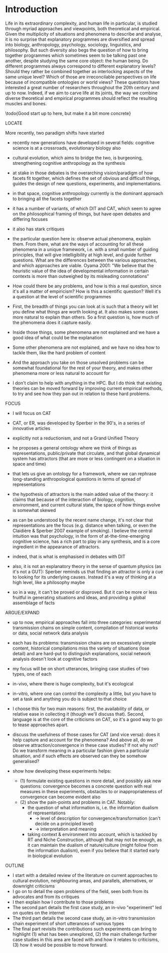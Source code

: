# Introduction

Life in its extraordinary complexity, and human life in particular, is studied through myriad approaches and viewpoints, both theoretical and empirical.
Given the multiplicity of situations and phenomena to describe and analyse, it is no surprise that explanatory programmes are diversified and spread into biology, anthropology, psychology, sociology, linguistics, and philosophy.
But such diversity also begs the question of how to bring together programmes which sometimes seem to be talking past one another, despite studying the same core object: the human being.
Do different programmes always correspond to different explanatory levels?
Should they rather be combined together as interlocking aspects of the same unique level?
Which of those are irreconcilable perspectives on life because of incompatible ontologies or world views?
These questions have interested a great number of researchers throughout the 20th century and up to now.
Indeed, if we aim to carve life at its joints, the way we combine diverse theoretical and empirical programmes should reflect the resulting muscles and bones.

<!--
what are life and cognition, what are nature and culture, what is it to be human, how to describe and make the best "carving of joints" to explain the emergence, complexity, and evolution of life
-->

\todo{Good start up to here, but make it a bit more concrete}



















LOCATE

More recently, two paradigm shifts have started
















- recently new generations have developed in several fields: cognitive science is at a crossroads, evolutionary biology also
- cultural evolution, which aims to bridge the two, is burgeoning, strengthening cognitive anthropology as the synthesis
- at stake in those debates is the overarching vision/paradigm of how facets fit together, which defines the set of obvious and difficult things, guides the design of new questions, experiments, and implementations.
- in that space, cognitive anthropology currently is the dominant approach to bringing all the facets together
- it has a number of variants, of which DIT and CAT, which seem to agree on the philosophical framing of things, but have open debates and differing focuses
- it also has stark critiques

- the particular question here is: observe actual phenomena, explain them. From there, what are the ways of accounting for all these phenomena in a unique framework, i.e. with a small number of guiding principles, that will give intelligibility at high level, and guide further questions. What are the differences between the various approaches, and which approaches are viable. Oyama 2001: "We believe that the heuristic value of the idea of developmental information in certain contexts is more than outweighed by its misleading connotations"

- How could there be any problems, and how is this a real question, since it's all a matter of empiricism? How is this a scientific question? Well it's a question at the level of scientific programmes
- First, the breadth of things you can look at is such that a theory will let you define what things are worth looking at. It also makes some cases more natural to explain than others. So a first question is, how much of the phenomena does it capture easily.
- Inside those things, some phenomena are not explained and we have a good idea of what could be the explanation
- Some other phenomena are not explained, and we have no idea how to tackle them, like the hard problem of content
- And the approach you take on those unsolved problems can be somewhat foundational for the rest of your theory, and makes other phenomena more or less natural to account for
- I don't claim to help with anything in the HPC. But I do think that existing theories can be moved forward by improving current empirical methods, to try and see how they pan out in relation to these hard problems.


FOCUS

- I will focus on CAT
- CAT, or ER, was developed by Sperber in the 90's, in a series of innovative articles
- explicitly not a reductionism, and not a Grand Unified Theory
- he proposes a general ontology where we think of things as representations, public/private that circulate, and that global dynamical system has attractors (that are more or less contingent on a situation in space and time)
- that lets us give an ontology for a framework, where we can rephrase long-standing anthropological questions in terms of spread of representations
- the hypothesis of attractors is the main added value of the theory: it claims that because of the interaction of biology, cognition, environment, and current cultural state, the space of how things evolve is somewhat skewed

- as can be understood by the recent name change, it's not clear that representations are the focus (e.g. distance when talking, or even the Claidière & Sperber 2007 example of smoking). I believe the central intuition was that psychology, in the form of at-the-time-emerging cognitive science, has a rich part to play in any synthesis, and is a core ingredient in the appearance of attractors.
- indeed, that is what is emphasised in debates with DIT
- also, it is not an explanatory theory in the sense of quantum physics (as it's not a GUT): Sperber reminds us that finding an attractor is only a cue to looking for its underlying causes. Instead it's a way of thinking at a high level, like a philosophy maybe
- so in a way, it can't be proved or disproved. But it can be more or less fruitful in generating situations and ideas, and providing a global assemblage of facts


ARGUE/EXPAND

- up to now, empirical approaches fall into three categories: experimental transmission chains on simple content, compilation of historical works or data, social network data analysis
- each has its problems: transmission chains are on excessively simple content, historical compilations miss the variety of situations (lose detail) and are hard-put to distinguish explanations, social network analysis doesn't look at cognitive factors

- my focus will be on short utterances, bringing case studies of two types, one of each
- in-vivo, where there is huge complexity, but it's ecological
- in-vitro, where one can control the complexity a little, but you have to set a task and anything you do is subject to that choice
- I choose this for two main reasons: first, the availability of data, or relative ease in collecting it (though we'll discuss that). Second, language is at the core of the criticisms on CAT, so it's a good way to go to tease approaches apart.
- discuss the usefulness of those cases for CAT (and vice versa): does it help capture and account for the phenomena? And above all, do we observe attraction/convergence in these case studies? If not why not? Do we transform meaning in a particular fashion given a particular situation, and if such effects are observed can they be somehow generalised?
- show how developing these experiments helps:
  - (1) formulate existing questions in more detail, and possibly ask new questions: convergence becomes a concrete question with real measures in these experiments, obstacles to or inappropriateness of convergence can become evident also
  - (2) show the pain-points and problems in CAT. Notably:
    - the question of what information is, i.e. the information dualism of representations
      - -> level of description for convergence/transformation (can't decide on a principled level)
      - -> interpretation and meaning
    - taking context & environment into account, which is tackled by RT and Niche Construction, although that may not be enough, as it can maintain the dualism of nature/culture (might follow from the information dualism), even if you believe that it started early in biological evolution


OUTLINE

- I start with a detailed review of the literature on current approaches to cultural evolution, neighbouring areas, and parallels, alternatives, or downright criticisms
- I go on to detail the open problems of the field, seen both from its advocates and from its critiques
- I then explain how I contribute to those problems
- The second part details the first case study, an in-vivo "experiment" led on quotes on the internet
- The third part details the second case study, an in-vitro transmission chain experiment of short utterances of various types
- The final part revisits the contributions such experiments can bring to highlight (1) what has been unexplored, (2) the main challenge further case studies in this area are faced with and how it relates to criticisms, (3) how it would be possible to move forward.
